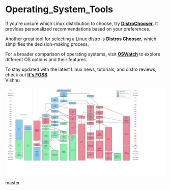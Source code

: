 # Operating_System_Tools

If you're unsure which Linux distribution to choose, try **[DistroChooser](https://distrochooser.de/)**. It provides personalized recommendations based on your preferences.  

Another great tool for selecting a Linux distro is **[Distros Chooser](https://distros-chooser.vercel.app/)**, which simplifies the decision-making process.  

For a broader comparison of operating systems, visit **[OSWatch](https://oswatch.org/)** to explore different OS options and their features.  

To stay updated with the latest Linux news, tutorials, and distro reviews, check out **[It's FOSS](https://itsfoss.com/)**.  
Vishnu

[![Unix History](/FreeBSD/Unix.png)](https://upload.wikimedia.org/wikipedia/commons/7/77/Unix_history-simple.svg)


master
